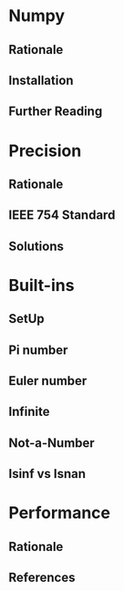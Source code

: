 

Numpy
=====

Rationale
---------

Installation
------------

Further Reading
---------------




Precision
=========

Rationale
---------

IEEE 754 Standard
-----------------

Solutions
---------




Built-ins
=========

SetUp
-----

Pi number
---------

Euler number
------------

Infinite
--------

Not-a-Number
------------

Isinf vs Isnan
--------------




Performance
===========

Rationale
---------

References
----------


